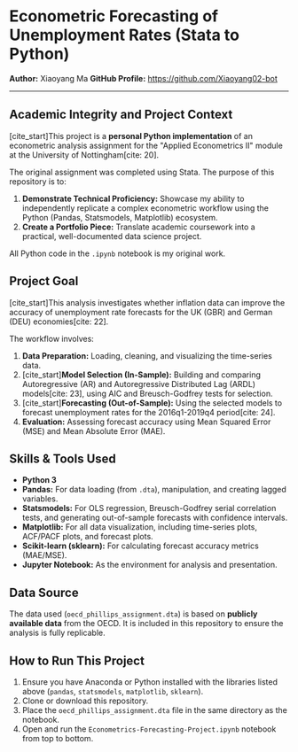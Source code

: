 # Econometric Forecasting of Unemployment Rates (Stata to Python)

**Author:** Xiaoyang Ma
**GitHub Profile:** https://github.com/Xiaoyang02-bot

---

## Academic Integrity and Project Context

[cite_start]This project is a **personal Python implementation** of an econometric analysis assignment for the "Applied Econometrics II" module at the University of Nottingham[cite: 20].

The original assignment was completed using Stata. The purpose of this repository is to:
1.  **Demonstrate Technical Proficiency:** Showcase my ability to independently replicate a complex econometric workflow using the Python (Pandas, Statsmodels, Matplotlib) ecosystem.
2.  **Create a Portfolio Piece:** Translate academic coursework into a practical, well-documented data science project.

All Python code in the `.ipynb` notebook is my original work.

## Project Goal

[cite_start]This analysis investigates whether inflation data can improve the accuracy of unemployment rate forecasts for the UK (GBR) and German (DEU) economies[cite: 22].

The workflow involves:
1.  **Data Preparation:** Loading, cleaning, and visualizing the time-series data.
2.  [cite_start]**Model Selection (In-Sample):** Building and comparing Autoregressive (AR) and Autoregressive Distributed Lag (ARDL) models[cite: 23], using AIC and Breusch-Godfrey tests for selection.
3.  [cite_start]**Forecasting (Out-of-Sample):** Using the selected models to forecast unemployment rates for the 2016q1-2019q4 period[cite: 24].
4.  **Evaluation:** Assessing forecast accuracy using Mean Squared Error (MSE) and Mean Absolute Error (MAE).

## Skills & Tools Used

* **Python 3**
* **Pandas:** For data loading (from `.dta`), manipulation, and creating lagged variables.
* **Statsmodels:** For OLS regression, Breusch-Godfrey serial correlation tests, and generating out-of-sample forecasts with confidence intervals.
* **Matplotlib:** For all data visualization, including time-series plots, ACF/PACF plots, and forecast plots.
* **Scikit-learn (sklearn):** For calculating forecast accuracy metrics (MAE/MSE).
* **Jupyter Notebook:** As the environment for analysis and presentation.

## Data Source

The data used (`oecd_phillips_assignment.dta`) is based on **publicly available data** from the OECD. It is included in this repository to ensure the analysis is fully replicable.

## How to Run This Project

1.  Ensure you have Anaconda or Python installed with the libraries listed above (`pandas`, `statsmodels`, `matplotlib`, `sklearn`).
2.  Clone or download this repository.
3.  Place the `oecd_phillips_assignment.dta` file in the same directory as the notebook.
4.  Open and run the `Econometrics-Forecasting-Project.ipynb` notebook from top to bottom.
